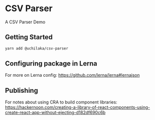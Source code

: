 # CSV Parser

A CSV Parser Demo

## Getting Started

```bash
yarn add @uchilaka/csv-parser
```

## Configuring package in Lerna

For more on Lerna config: https://github.com/lerna/lerna#lernajson

## Publishing

For notes about using CRA to build component libraries: https://hackernoon.com/creating-a-library-of-react-components-using-create-react-app-without-ejecting-d182df690c6b